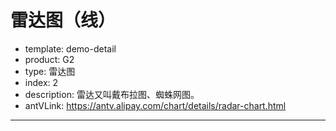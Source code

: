 # 雷达图（线）

- template: demo-detail
- product: G2
- type: 雷达图
- index: 2
- description: 雷达又叫戴布拉图、蜘蛛网图。
- antVLink: https://antv.alipay.com/chart/details/radar-chart.html
----

<script>
// 重定义 G2 的全局样式
G2.Global.axis.circle.grid = {
  line: {
    stroke: '#d9d9d9',
    lineWidth: 1,
    lineDash: [0, 0]
  }
};
var data = [
  {name: 'Allocated Budget', Sales: 43000, Marketing: 19000, Development: 60000, 'Customer Support': 35000, 'Information Technology': 17000, Administration: 10000},
  {name: 'Actual Spending', Sales: 50000, Marketing: 39000, Development: 42000, 'Customer Support': 31000, 'Information Technology': 26000, Administration: 14000}
];
var chart = new G2.Chart({
  id: 'c1',
  width: 1000,
  height: 500,
  plotCfg: {
    margin: [20, 140, 80, 80]
  }
});

var Frame = G2.Frame;
var frame = new Frame(data);
frame = Frame.combinColumns(frame, ['Sales', 'Marketing', 'Development', 'Customer Support',
                    'Information Technology', 'Administration'], 'value', 'categories', 'name');
chart.source(frame, {
  'value': {
    min: 0,
    max: 65000,
    nice: false,
    tickInterval: 15000
  }
});
chart.coord('polar');
chart.legend('name', {
  position: 'bottom'
});
chart.axis('categories', { // 设置坐标系栅格样式
  line: null
});
chart.axis('value',{
  line: {
    lineWidth: 2
  },
  grid: {
    line: {
      lineDash: [0, 0],
      lineWidth: 2
    }
  }// 设置坐标系栅格样式
});
chart.line().position('categories*value').color('name').size(3);
chart.point().position('categories*value').color('name').shape('name', ['square', 'triangle']).size(6);
chart.render();
</script>
